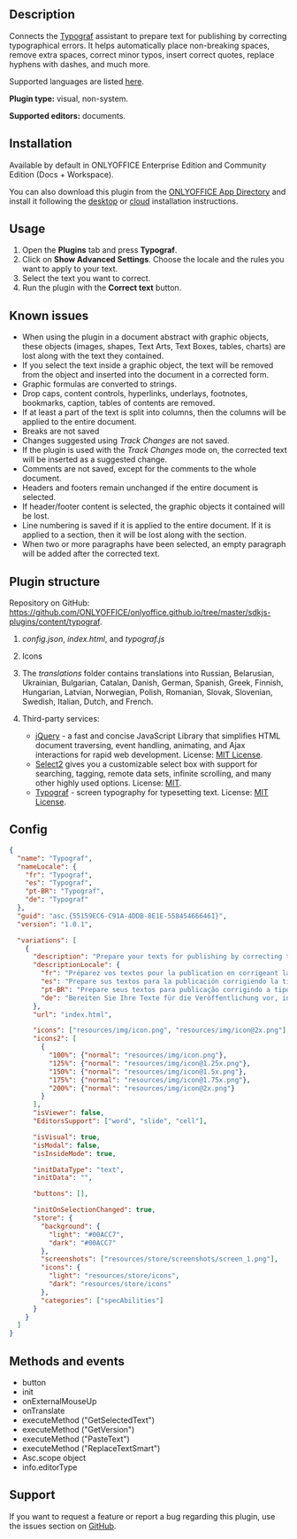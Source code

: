 ## Description

Connects the [Typograf](https://github.com/typograf/typograf) assistant to prepare text for publishing by correcting typographical errors. It helps automatically place non-breaking spaces, remove extra spaces, correct minor typos, insert correct quotes, replace hyphens with dashes, and much more.

Supported languages are listed [here](https://github.com/typograf/typograf/blob/dev/docs/LOCALES.en-US.md).

**Plugin type:** visual, non-system.

**Supported editors:** documents.

## Installation

Available by default in ONLYOFFICE Enterprise Edition and Community Edition (Docs + Workspace).

You can also download this plugin from the [ONLYOFFICE App Directory](https://www.onlyoffice.com/en/app-directory/typograph) and install it following the [desktop](../../Installing/ONLYOFFICE%20Desktop%20Editors/index.md) or [cloud](../../Installing/ONLYOFFICE%20Cloud/index.md) installation instructions.

## Usage

1. Open the **Plugins** tab and press **Typograf**.
2. Click on **Show Advanced Settings**. Choose the locale and the rules you want to apply to your text.
3. Select the text you want to correct.
4. Run the plugin with the **Correct text** button.

## Known issues

- When using the plugin in a document abstract with graphic objects, these objects (images, shapes, Text Arts, Text Boxes, tables, charts) are lost along with the text they contained.
- If you select the text inside a graphic object, the text will be removed from the object and inserted into the document in a corrected form.
- Graphic formulas are converted to strings.
- Drop caps, content controls, hyperlinks, underlays, footnotes, bookmarks, caption, tables of contents are removed.
- If at least a part of the text is split into columns, then the columns will be applied to the entire document.
- Breaks are not saved
- Changes suggested using *Track Changes* are not saved.
- If the plugin is used with the *Track Changes* mode on, the corrected text will be inserted as a suggested change.
- Comments are not saved, except for the comments to the whole document.
- Headers and footers remain unchanged if the entire document is selected.
- If header/footer content is selected, the graphic objects it contained will be lost.
- Line numbering is saved if it is applied to the entire document. If it is applied to a section, then it will be lost along with the section.
- When two or more paragraphs have been selected, an empty paragraph will be added after the corrected text.

## Plugin structure

Repository on GitHub: <https://github.com/ONLYOFFICE/onlyoffice.github.io/tree/master/sdkjs-plugins/content/typograf>.

1. *config.json*, *index.html*, and *typograf.js*

2. Icons

3. The *translations* folder contains translations into Russian, Belarusian, Ukrainian, Bulgarian, Catalan, Danish, German, Spanish, Greek, Finnish, Hungarian, Latvian, Norwegian, Polish, Romanian, Slovak, Slovenian, Swedish, Italian, Dutch, and French.

4. Third-party services:

   - [jQuery](https://jquery.com) - a fast and concise JavaScript Library that simplifies HTML document traversing, event handling, animating, and Ajax interactions for rapid web development. License: [MIT License](https://github.com/ONLYOFFICE/onlyoffice.github.io/blob/master/sdkjs-plugins/content/typograf/licenses/jQuery.license).
   - [Select2](https://select2.org/) gives you a customizable select box with support for searching, tagging, remote data sets, infinite scrolling, and many other highly used options. License: [MIT](https://github.com/ONLYOFFICE/onlyoffice.github.io/blob/master/sdkjs-plugins/content/typograf/licenses/Select2.license).
   - [Typograf](https://github.com/typograf/typograf) - screen typography for typesetting text. License: [MIT License](https://github.com/ONLYOFFICE/onlyoffice.github.io/blob/master/sdkjs-plugins/content/typograf/licenses/Typograf.license).

## Config

``` json
{
  "name": "Typograf",
  "nameLocale": {
    "fr": "Typograf",
    "es": "Typograf",
    "pt-BR": "Typograf",
    "de": "Typograf"
  },
  "guid": "asc.{55159EC6-C91A-4DDB-8E1E-558454666461}",
  "version": "1.0.1",

  "variations": [
    {
      "description": "Prepare your texts for publishing by correcting typography.",
      "descriptionLocale": {
        "fr": "Préparez vos textes pour la publication en corrigeant la typographie.",
        "es": "Prepare sus textos para la publicación corrigiendo la tipografía.",
        "pt-BR": "Prepare seus textos para publicação corrigindo a tipografia.",
        "de": "Bereiten Sie Ihre Texte für die Veröffentlichung vor, indem Sie Typografie korrigieren."
      },
      "url": "index.html",

      "icons": ["resources/img/icon.png", "resources/img/icon@2x.png"],
      "icons2": [
        {
          "100%": {"normal": "resources/img/icon.png"},
          "125%": {"normal": "resources/img/icon@1.25x.png"},
          "150%": {"normal": "resources/img/icon@1.5x.png"},
          "175%": {"normal": "resources/img/icon@1.75x.png"},
          "200%": {"normal": "resources/img/icon@2x.png"}
        }
      ],
      "isViewer": false,
      "EditorsSupport": ["word", "slide", "cell"],

      "isVisual": true,
      "isModal": false,
      "isInsideMode": true,

      "initDataType": "text",
      "initData": "",

      "buttons": [],

      "initOnSelectionChanged": true,
      "store": {
        "background": {
          "light": "#00ACC7",
          "dark": "#00ACC7"
        },
        "screenshots": ["resources/store/screenshots/screen_1.png"],
        "icons": {
          "light": "resources/store/icons",
          "dark": "resources/store/icons"
        },
        "categories": ["specAbilities"]
      }
    }
  ]
}
```

## Methods and events

- button
- init
- onExternalMouseUp
- onTranslate
- executeMethod ("GetSelectedText")
- executeMethod ("GetVersion")
- executeMethod ("PasteText")
- executeMethod ("ReplaceTextSmart")
- Asc.scope object
- info.editorType

## Support

If you want to request a feature or report a bug regarding this plugin, use the issues section on [GitHub](https://github.com/ONLYOFFICE/onlyoffice.github.io/issues).
